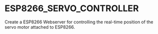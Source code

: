 # ESP8266_SERVO_CONTROLLER
Create a ESP8266 Webserver for controlling the real-time position of the servo motor attached to ESP8266.
